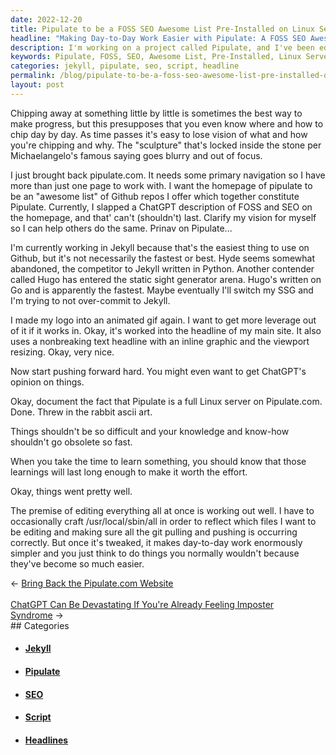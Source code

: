 ```yaml
---
date: 2022-12-20
title: Pipulate to be a FOSS SEO Awesome List Pre-Installed on Linux Server
headline: "Making Day-to-Day Work Easier with Pipulate: A FOSS SEO Awesome List Pre-Installed on Linux Server"
description: I'm working on a project called Pipulate, and I've been editing everything all at once to make day-to-day work easier. I'm using Jekyll as the static website generator, but I'm considering switching to Hugo. I've also made my logo into an animated gif and used it in the headline of my main site, and I'm documenting the fact that Pipulate is a full Linux server. Come check out my project and see what I'm up to!
keywords: Pipulate, FOSS, SEO, Awesome List, Pre-Installed, Linux Server, Jekyll, Hugo, Animated GIF, Script, Day-to-Day, Project, Static Website Generator, Logo, Headline
categories: jekyll, pipulate, seo, script, headline
permalink: /blog/pipulate-to-be-a-foss-seo-awesome-list-pre-installed-on-linux-server/
layout: post
---
```



Chipping away at something little by little is sometimes the best way to make
progress, but this presupposes that you even know where and how to chip day by
day. As time passes it's easy to lose vision of what and how you're chipping
and why. The "sculpture" that's locked inside the stone per Michaelangelo's
famous saying goes blurry and out of focus.

I just brought back pipulate.com. It needs some primary navigation so I have
more than just one page to work with. I want the homepage of pipulate to be an
"awesome list" of Github repos I offer which together constitute Pipulate.
Currently, I slapped a ChatGPT description of FOSS and SEO on the homepage, and
that' can't (shouldn't) last. Clarify my vision for myself so I can help others
do the same. Prinav on Pipulate...

I'm currently working in Jekyll because that's the easiest thing to use on
Github, but it's not necessarily the fastest or best. Hyde seems somewhat
abandoned, the competitor to Jekyll written in Python. Another contender called
Hugo has entered the static sight generator arena. Hugo's written on Go and is
apparently the fastest. Maybe eventually I'll switch my SSG and I'm trying to
not over-commit to Jekyll.

I made my logo into an animated gif again. I want to get more leverage out of
it if it works in. Okay, it's worked into the headline of my main site. It also
uses a nonbreaking text headline with an inline graphic and the viewport
resizing. Okay, very nice.

Now start pushing forward hard. You might even want to get ChatGPT's opinion on
things.

Okay, document the fact that Pipulate is a full Linux server on Pipulate.com.
Done. Threw in the rabbit ascii art.

Things shouldn't be so difficult and your knowledge and know-how shouldn't go
obsolete so fast.

When you take the time to learn something, you should know that those learnings
will last long enough to make it worth the effort.

Okay, things went pretty well.

The premise of editing everything all at once is working out well. I have to
occasionally craft /usr/local/sbin/all in order to reflect which files I want
to be editing and making sure all the git pulling and pushing is occurring
correctly. But once it's tweaked, it makes day-to-day work enormously simpler
and you just think to do things you normally wouldn't because they've become so
much easier.


<div class="arrow-links"><div class="post-nav-prev"><span class="arrow">&larr;&nbsp;</span><a href="/blog/bring-back-the-pipulate-com-website/">Bring Back the Pipulate.com Website</a></div> &nbsp; <div class="post-nav-next"><a href="/blog/chatgpt-can-be-devastating-if-you-re-already-feeling-imposter-syndrome/">ChatGPT Can Be Devastating If You're Already Feeling Imposter Syndrome</a><span class="arrow">&nbsp;&rarr;</span></div></div>
## Categories

<ul>
<li><h4><a href='/jekyll/'>Jekyll</a></h4></li>
<li><h4><a href='/pipulate/'>Pipulate</a></h4></li>
<li><h4><a href='/seo/'>SEO</a></h4></li>
<li><h4><a href='/script/'>Script</a></h4></li>
<li><h4><a href='/headline/'>Headlines</a></h4></li></ul>